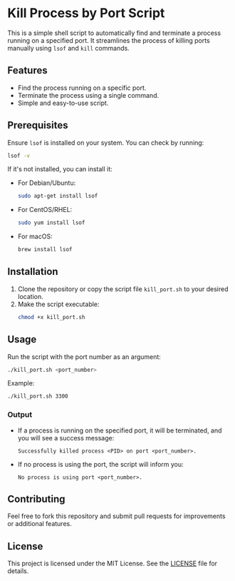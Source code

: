 # Kill Process by Port Script

This is a simple shell script to automatically find and terminate a process running on a specified port. It streamlines the process of killing ports manually using `lsof` and `kill` commands.

## Features
- Find the process running on a specific port.
- Terminate the process using a single command.
- Simple and easy-to-use script.

## Prerequisites
Ensure `lsof` is installed on your system. You can check by running:
```bash
lsof -v
```
If it's not installed, you can install it:
- For Debian/Ubuntu:
  ```bash
  sudo apt-get install lsof
  ```
- For CentOS/RHEL:
  ```bash
  sudo yum install lsof
  ```
- For macOS:
  ```bash
  brew install lsof
  ```

## Installation
1. Clone the repository or copy the script file `kill_port.sh` to your desired location.
2. Make the script executable:
   ```bash
   chmod +x kill_port.sh
   ```

## Usage
Run the script with the port number as an argument:
```bash
./kill_port.sh <port_number>
```
Example:
```bash
./kill_port.sh 3300
```

### Output
- If a process is running on the specified port, it will be terminated, and you will see a success message:
  ```plaintext
  Successfully killed process <PID> on port <port_number>.
  ```
- If no process is using the port, the script will inform you:
  ```plaintext
  No process is using port <port_number>.
  ```

## Contributing
Feel free to fork this repository and submit pull requests for improvements or additional features.

## License
This project is licensed under the MIT License. See the [LICENSE](LICENSE) file for details.

